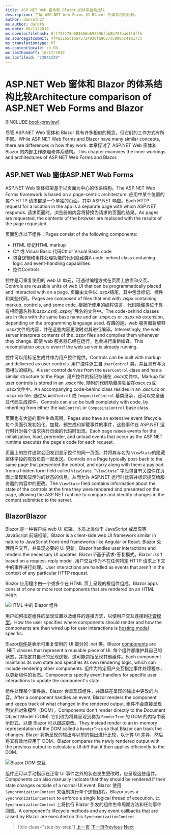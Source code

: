 ```yaml
---
title: ASP.NET Web 窗体和 Blazor 的体系结构比较
description: 了解 ASP.NET Web Forms 和 Blazor 的体系结构比较。
author: danroth27
ms.author: daroth
ms.date: 09/11/2019
ms.openlocfilehash: 8ff733178e684666b69859bfab8b79fbad1fdff6
ms.sourcegitcommit: 4f4a32a5c16a75724920fa9627c59985c41e173c
ms.translationtype: MT
ms.contentlocale: zh-CN
ms.lasthandoff: 10/17/2019
ms.locfileid: "73841239"
---
```

# <a name="architecture-comparison-of-aspnet-web-forms-and-blazor"></a><span data-ttu-id="97bc5-103">ASP.NET Web 窗体和 Blazor 的体系结构比较</span><span class="sxs-lookup"><span data-stu-id="97bc5-103">Architecture comparison of ASP.NET Web Forms and Blazor</span></span>

[!INCLUDE [book-preview](../../../includes/book-preview.md)]

<span data-ttu-id="97bc5-104">尽管 ASP.NET Web 窗体和 Blazor 具有许多相似的概念，但它们的工作方式有所不同。</span><span class="sxs-lookup"><span data-stu-id="97bc5-104">While ASP.NET Web Forms and Blazor have many similar concepts, there are differences in how they work.</span></span> <span data-ttu-id="97bc5-105">本章探讨了 ASP.NET Web 窗体和 Blazor 的内部工作原理和体系结构。</span><span class="sxs-lookup"><span data-stu-id="97bc5-105">This chapter examines the inner workings and architectures of ASP.NET Web Forms and Blazor.</span></span>

## <a name="aspnet-web-forms"></a><span data-ttu-id="97bc5-106">ASP.NET Web 窗体</span><span class="sxs-lookup"><span data-stu-id="97bc5-106">ASP.NET Web Forms</span></span>

<span data-ttu-id="97bc5-107">ASP.NET Web 窗体框架基于以页面为中心的体系结构。</span><span class="sxs-lookup"><span data-stu-id="97bc5-107">The ASP.NET Web Forms framework is based on a page-centric architecture.</span></span> <span data-ttu-id="97bc5-108">应用中某个位置的每个 HTTP 请求都是一个单独的页面，其中 ASP.NET 响应。</span><span class="sxs-lookup"><span data-stu-id="97bc5-108">Each HTTP request for a location in the app is a separate page with which ASP.NET responds.</span></span> <span data-ttu-id="97bc5-109">请求页面时，浏览器的内容将替换为请求的页面的结果。</span><span class="sxs-lookup"><span data-stu-id="97bc5-109">As pages are requested, the contents of the browser are replaced with the results of the page requested.</span></span>

<span data-ttu-id="97bc5-110">页面包含以下组件：</span><span class="sxs-lookup"><span data-stu-id="97bc5-110">Pages consist of the following components:</span></span>

- <span data-ttu-id="97bc5-111">HTML 标记</span><span class="sxs-lookup"><span data-stu-id="97bc5-111">HTML markup</span></span>
- <span data-ttu-id="97bc5-112">C# 或 Visual Basic 代码</span><span class="sxs-lookup"><span data-stu-id="97bc5-112">C# or Visual Basic code</span></span>
- <span data-ttu-id="97bc5-113">包含逻辑和事件处理功能的代码隐藏类</span><span class="sxs-lookup"><span data-stu-id="97bc5-113">A code-behind class containing logic and event-handling capabilities</span></span>
- <span data-ttu-id="97bc5-114">控件</span><span class="sxs-lookup"><span data-stu-id="97bc5-114">Controls</span></span>

<span data-ttu-id="97bc5-115">控件是可重复使用的 web UI 单元，可通过编程方式在页面上放置和交互。</span><span class="sxs-lookup"><span data-stu-id="97bc5-115">Controls are reusable units of web UI that can be programmatically placed and interacted with on a page.</span></span> <span data-ttu-id="97bc5-116">页面由文件以 *.aspx*结尾，其中包含标记、控件和某些代码。</span><span class="sxs-lookup"><span data-stu-id="97bc5-116">Pages are composed of files that end with *.aspx* containing markup, controls, and some code.</span></span> <span data-ttu-id="97bc5-117">根据所使用的编程语言，代码隐藏类位于具有相同基名称和*aspx.cs*或 *.aspx*扩展名的文件中。</span><span class="sxs-lookup"><span data-stu-id="97bc5-117">The code-behind classes are in files with the same base name and an *.aspx.cs* or *.aspx.vb* extension, depending on the programming language used.</span></span> <span data-ttu-id="97bc5-118">有趣的是，web 服务器将解释 *.aspx*文件的内容，并在这些内容更改时对其进行编译。</span><span class="sxs-lookup"><span data-stu-id="97bc5-118">Interestingly, the web server interprets contents of the *.aspx* files and compiles them whenever they change.</span></span> <span data-ttu-id="97bc5-119">即使 web 服务器已经在运行，也会进行重新编译。</span><span class="sxs-lookup"><span data-stu-id="97bc5-119">This recompilation occurs even if the web server is already running.</span></span>

<span data-ttu-id="97bc5-120">控件可以用标记生成并作为用户控件提供。</span><span class="sxs-lookup"><span data-stu-id="97bc5-120">Controls can be built with markup and delivered as user controls.</span></span> <span data-ttu-id="97bc5-121">用户控件派生自 `UserControl` 类，并且具有与页面相似的结构。</span><span class="sxs-lookup"><span data-stu-id="97bc5-121">A user control derives from the `UserControl` class and has a similar structure to the Page.</span></span> <span data-ttu-id="97bc5-122">用户控件的标记存储在 *.ascx*文件中。</span><span class="sxs-lookup"><span data-stu-id="97bc5-122">Markup for user controls is stored in an *.ascx* file.</span></span> <span data-ttu-id="97bc5-123">随附的代码隐藏类驻留在*ascx.cs*或 *.ascx*文件中。</span><span class="sxs-lookup"><span data-stu-id="97bc5-123">An accompanying code-behind class resides in an *.ascx.cs* or *.ascx.vb* file.</span></span> <span data-ttu-id="97bc5-124">通过从 `WebControl` 或 `CompositeControl` 基类继承，还可以完全通过代码生成控件。</span><span class="sxs-lookup"><span data-stu-id="97bc5-124">Controls can also be built completely with code, by inheriting from either the `WebControl` or `CompositeControl` base class.</span></span>

<span data-ttu-id="97bc5-125">页面也有大量的事件生命周期。</span><span class="sxs-lookup"><span data-stu-id="97bc5-125">Pages also have an extensive event lifecycle.</span></span> <span data-ttu-id="97bc5-126">每个页面引发初始化、加载、预生成和卸载事件的事件，这些事件在 ASP.NET 运行时针对每个请求执行页面的代码时出现。</span><span class="sxs-lookup"><span data-stu-id="97bc5-126">Each page raises events for the initialization, load, prerender, and unload events that occur as the ASP.NET runtime executes the page's code for each request.</span></span>

<span data-ttu-id="97bc5-127">页面上的控件通常会回发到显示控件的同一页面，并将其与名为 `ViewState`的隐藏窗体字段的有效负载一起发送。</span><span class="sxs-lookup"><span data-stu-id="97bc5-127">Controls on a Page typically post-back to the same page that presented the control, and carry along with them a payload from a hidden form field called `ViewState`.</span></span> <span data-ttu-id="97bc5-128">"`ViewState`" 字段包含有关控件在页面上呈现和显示时的状态的信息，从而允许 ASP.NET 运行时比较并标识提交给服务器的内容中的更改。</span><span class="sxs-lookup"><span data-stu-id="97bc5-128">The `ViewState` field contains information about the state of the controls at the time they were rendered and presented on the page, allowing the ASP.NET runtime to compare and identify changes in the content submitted to the server.</span></span>

## <a name="blazor"></a><span data-ttu-id="97bc5-129">Blazor</span><span class="sxs-lookup"><span data-stu-id="97bc5-129">Blazor</span></span>

<span data-ttu-id="97bc5-130">Blazor 是一种客户端 web UI 框架，本质上类似于 JavaScript 或反应等 JavaScript 前端框架。</span><span class="sxs-lookup"><span data-stu-id="97bc5-130">Blazor is a client-side web UI framework similar in nature to JavaScript front-end frameworks like Angular or React.</span></span> <span data-ttu-id="97bc5-131">Blazor 处理用户交互，并呈现必要的 UI 更新。</span><span class="sxs-lookup"><span data-stu-id="97bc5-131">Blazor handles user interactions and renders the necessary UI updates.</span></span> <span data-ttu-id="97bc5-132">Blazor*不*基于请求-答复模式。</span><span class="sxs-lookup"><span data-stu-id="97bc5-132">Blazor *isn't* based on a request-reply model.</span></span> <span data-ttu-id="97bc5-133">用户交互作为不在任何特定 HTTP 请求上下文中的事件进行处理。</span><span class="sxs-lookup"><span data-stu-id="97bc5-133">User interactions are handled as events that aren't in the context of any particular HTTP request.</span></span>

<span data-ttu-id="97bc5-134">Blazor 应用程序由一个或多个在 HTML 页上呈现的根组件组成。</span><span class="sxs-lookup"><span data-stu-id="97bc5-134">Blazor apps consist of one or more root components that are rendered on an HTML page.</span></span>

![HTML 中的 Blazor 组件](./media/architecture-comparison/blazor-components-in-html.png)

<span data-ttu-id="97bc5-136">用户如何指定组件的呈现位置以及组件的连接方式，以便用户交互连接到[托管模型](hosting-models.md)。</span><span class="sxs-lookup"><span data-stu-id="97bc5-136">How the user specifies where components should render and how the components are then wired up for user interactions is [hosting model](hosting-models.md) specific.</span></span>

<span data-ttu-id="97bc5-137">Blazor[组件](components.md)是表示可重复使用的 UI 部分的 .net 类。</span><span class="sxs-lookup"><span data-stu-id="97bc5-137">Blazor [components](components.md) are .NET classes that represent a reusable piece of UI.</span></span> <span data-ttu-id="97bc5-138">每个组件都维护其自己的状态，并指定其自己的呈现逻辑，这可能包括呈现其他组件。</span><span class="sxs-lookup"><span data-stu-id="97bc5-138">Each component maintains its own state and specifies its own rendering logic, which can include rendering other components.</span></span> <span data-ttu-id="97bc5-139">组件为特定用户交互指定事件处理程序，以更新组件的状态。</span><span class="sxs-lookup"><span data-stu-id="97bc5-139">Components specify event handlers for specific user interactions to update the component's state.</span></span>

<span data-ttu-id="97bc5-140">组件处理某个事件后，Blazor 会呈现该组件，并跟踪在呈现的输出中更改的内容。</span><span class="sxs-lookup"><span data-stu-id="97bc5-140">After a component handles an event, Blazor renders the component and keeps track of what changed in the rendered output.</span></span> <span data-ttu-id="97bc5-141">组件不会直接呈现到文档对象模型（DOM）。</span><span class="sxs-lookup"><span data-stu-id="97bc5-141">Components don't render directly to the Document Object Model (DOM).</span></span> <span data-ttu-id="97bc5-142">它们改为将其呈现到称为 `RenderTree` 的 DOM 的内存中表示形式，以便 Blazor 可以跟踪更改。</span><span class="sxs-lookup"><span data-stu-id="97bc5-142">They instead render to an in-memory representation of the DOM called a `RenderTree` so that Blazor can track the changes.</span></span> <span data-ttu-id="97bc5-143">Blazor 将新呈现的输出与以前的输出进行比较，以计算 UI 差异，然后将其有效地应用于 DOM。</span><span class="sxs-lookup"><span data-stu-id="97bc5-143">Blazor compares the newly rendered output with the previous output to calculate a UI diff that it then applies efficiently to the DOM.</span></span>

![Blazor DOM 交互](./media/architecture-comparison/blazor-dom-interaction.png)

<span data-ttu-id="97bc5-145">组件还可以手动指示在正常 UI 事件之外的状态发生更改时，应呈现这些组件。</span><span class="sxs-lookup"><span data-stu-id="97bc5-145">Components can also manually indicate that they should be rendered if their state changes outside of a normal UI event.</span></span> <span data-ttu-id="97bc5-146">Blazor 使用 `SynchronizationContext` 来强制执行单个逻辑线程。</span><span class="sxs-lookup"><span data-stu-id="97bc5-146">Blazor uses a `SynchronizationContext` to enforce a single logical thread of execution.</span></span> <span data-ttu-id="97bc5-147">此 `SynchronizationContext` 上将执行 Blazor 引发的组件生命周期方法和任何事件回调。</span><span class="sxs-lookup"><span data-stu-id="97bc5-147">A component's lifecycle methods and any event callbacks that are raised by Blazor are executed on this `SynchronizationContext`.</span></span>

>[!div class="step-by-step"]
><span data-ttu-id="97bc5-148">[上一页](introduction.md)
>[下一页](hosting-models.md)</span><span class="sxs-lookup"><span data-stu-id="97bc5-148">[Previous](introduction.md)
[Next](hosting-models.md)</span></span>
